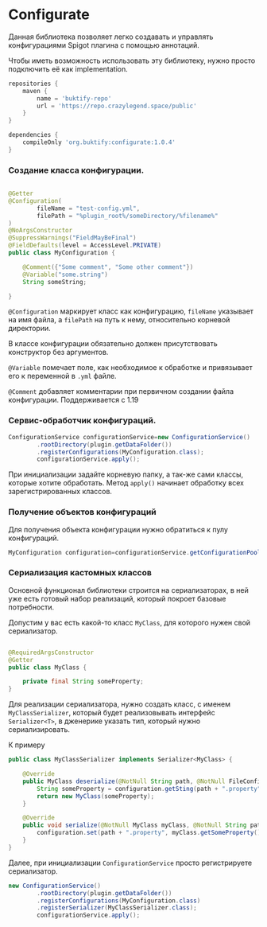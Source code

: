 # Configurate

Данная библиотека позволяет легко создавать и управлять конфигурациями Spigot плагина с помощью аннотаций.

Чтобы иметь возможность использовать эту библиотеку, нужно просто подключить её как implementation.

```groovy
repositories {
    maven {
        name = 'buktify-repo'
        url = 'https://repo.crazylegend.space/public'
    }
}

dependencies {
    compileOnly 'org.buktify:configurate:1.0.4'
}
```

### Создание класса конфигурации.

```java

@Getter
@Configuration(
        fileName = "test-config.yml",
        filePath = "%plugin_root%/someDirectory/%filename%"
)
@NoArgsConstructor
@SuppressWarnings("FieldMayBeFinal")
@FieldDefaults(level = AccessLevel.PRIVATE)
public class MyConfiguration {

    @Comment({"Some comment", "Some other comment"})
    @Variable("some.string")
    String someString;

}
```

`@Configuration` маркирует класс как конфигурацию, `fileName` указывает на имя файла, а `filePath` на путь к нему,
относительно корневой директории.

В классе конфигурации обязательно должен присутствовать конструктор без аргументов.

`@Variable` помечает поле, как необходимое к обработке и привязывает его к переменной в `.yml` файле.

`@Comment` добавляет комментарии при первичном создании файла конфигурации.
Поддерживается с 1.19

### Сервис-обработчик конфигураций.

```java
ConfigurationService configurationService=new ConfigurationService()
        .rootDirectory(plugin.getDataFolder())
        .registerConfigurations(MyConfiguration.class);
        configurationService.apply();
```

При инициализации задайте корневую папку, а так-же сами классы, которые хотите обработать.
Метод `apply()` начинает обработку всех зарегистрированных классов.

### Получение объектов конфигураций

Для получения объекта конфигурации нужно обратиться к пулу конфигураций.

```java
MyConfiguration configuration=configurationService.getConfigurationPool().get(MyConfiguration.class);
```

### Сериализация кастомных классов

Основной функционал библиотеки строится на сериализаторах, в ней уже есть готовый набор реализаций,
который покроет базовые потребности.

Допустим у вас есть какой-то класс `MyClass`, для которого нужен свой сериализатор.

```java

@RequiredArgsConstructor
@Getter
public class MyClass {

    private final String someProperty;
}
```

Для реализации сериализатора, нужно создать класс, с именем `MyClassSerializer`, который будет реализовывать интерфейс
`Serializer<T>`, в дженерике указать тип, который нужно сериализировать.

К примеру

```java
public class MyClassSerializer implements Serializer<MyClass> {

    @Override
    public MyClass deserialize(@NotNull String path, @NotNull FileConfiguration configuration) {
        String someProperty = configuration.getSting(path + ".property");
        return new MyClass(someProperty);
    }

    @Override
    public void serialize(@NotNull MyClass myClass, @NotNull String path, @NotNull FileConfiguration configuration) {
        configuration.set(path + ".property", myClass.getSomeProperty());
    }
}
```

Далее, при инициализации `ConfigurationService` просто регистрируете сериализатор.

```java
new ConfigurationService()
        .rootDirectory(plugin.getDataFolder())
        .registerConfigurations(MyConfiguration.class)
        .registerSerializer(MyClassSerializer.class);
        configurationService.apply();
```



